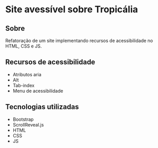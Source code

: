 # Site avessível sobre Tropicália

## Sobre
Refatoração de um site implementando recursos de acessibilidade no HTML,
CSS e JS.

## Recursos de acessibilidade
- Atributos aria
- Alt
- Tab-index
- Menu de acessibilidade

## Tecnologias utilizadas
- Bootstrap
- ScrollReveal.js
- HTML
- CSS
- JS